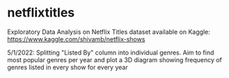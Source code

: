 # netflixtitles
Exploratory Data Analysis on Netflix Titles dataset available on Kaggle: https://www.kaggle.com/shivamb/netflix-shows

5/1/2022:
Splitting "Listed By" column into individual genres. Aim to find most popular genres per year and plot a 3D diagram showing frequency of genres listed in every show for every year
